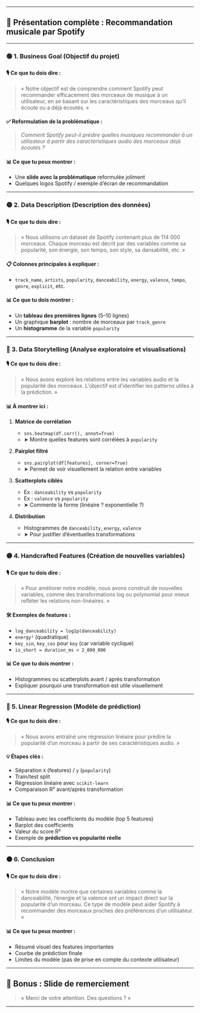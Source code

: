 
---

## 🎤 **Présentation complète : Recommandation musicale par Spotify**

---

### 🟢 1. **Business Goal (Objectif du projet)**

#### 🎙️ Ce que tu dois dire :

> « Notre objectif est de comprendre comment Spotify peut recommander efficacement des morceaux de musique à un utilisateur, en se basant sur les caractéristiques des morceaux qu’il écoute ou a déjà écoutés. »

#### ✅ Reformulation de la problématique :

> *Comment Spotify peut-il prédire quelles musiques recommander à un utilisateur à partir des caractéristiques audio des morceaux déjà écoutés ?*

#### 📊 Ce que tu peux montrer :

* Une **slide avec la problématique** reformulée joliment
* Quelques logos Spotify / exemple d’écran de recommandation

---

### 🟡 2. **Data Description (Description des données)**

#### 🎙️ Ce que tu dois dire :

> « Nous utilisons un dataset de Spotify contenant plus de 114 000 morceaux. Chaque morceau est décrit par des variables comme sa popularité, son énergie, son tempo, son style, sa dansabilité, etc. »

#### 📋 Colonnes principales à expliquer :

* `track_name`, `artists`, `popularity`, `danceability`, `energy`, `valence`, `tempo`, `genre`, `explicit`, etc.

#### 📊 Ce que tu dois montrer :

* Un **tableau des premières lignes** (5–10 lignes)
* Un graphique **barplot** : nombre de morceaux par `track_genre`
* Un **histogramme** de la variable `popularity`

---

### 🔵 3. **Data Storytelling (Analyse exploratoire et visualisations)**

#### 🎙️ Ce que tu dois dire :

> « Nous avons exploré les relations entre les variables audio et la popularité des morceaux. L'objectif est d’identifier les patterns utiles à la prédiction. »

#### 📊 À montrer ici :

1. **Matrice de corrélation**

   * `sns.heatmap(df.corr(), annot=True)`
   * ➤ Montre quelles features sont corrélées à `popularity`

2. **Pairplot filtré**

   * `sns.pairplot(df[features], corner=True)`
   * ➤ Permet de voir visuellement la relation entre variables

3. **Scatterplots ciblés**

   * Ex : `danceability` vs `popularity`
   * Ex : `valence` vs `popularity`
   * ➤ Commente la forme (linéaire ? exponentielle ?)

4. **Distribution**

   * Histogrammes de `danceability`, `energy`, `valence`
   * ➤ Pour justifier d’éventuelles transformations

---

### 🟣 4. **Handcrafted Features (Création de nouvelles variables)**

#### 🎙️ Ce que tu dois dire :

> « Pour améliorer notre modèle, nous avons construit de nouvelles variables, comme des transformations log ou polynomial pour mieux refléter les relations non-linéaires. »

#### 🛠️ Exemples de features :

* `log_danceability = log1p(danceability)`
* `energy²` (quadratique)
* `key_sin`, `key_cos` pour `key` (car variable cyclique)
* `is_short = duration_ms < 2_000_000`

#### 📊 Ce que tu dois montrer :

* Histogrammes ou scatterplots avant / après transformation
* Expliquer pourquoi une transformation est utile visuellement

---

### 🔴 5. **Linear Regression (Modèle de prédiction)**

#### 🎙️ Ce que tu dois dire :

> « Nous avons entraîné une régression linéaire pour prédire la popularité d’un morceau à partir de ses caractéristiques audio. »

#### 💡 Étapes clés :

* Séparation `X` (features) / `y` (`popularity`)
* Train/test split
* Régression linéaire avec `scikit-learn`
* Comparaison R² avant/après transformation

#### 📊 Ce que tu peux montrer :

* Tableau avec les coefficients du modèle (top 5 features)
* Barplot des coefficients
* Valeur du score R²
* Exemple de **prédiction vs popularité réelle**

---

### 🟤 6. **Conclusion**

#### 🎙️ Ce que tu dois dire :

> « Notre modèle montre que certaines variables comme la danceabilité, l’énergie et la valence ont un impact direct sur la popularité d’un morceau. Ce type de modèle peut aider Spotify à recommander des morceaux proches des préférences d’un utilisateur. »

#### 📊 Ce que tu peux montrer :

* Résumé visuel des features importantes
* Courbe de prédiction finale
* Limites du modèle (pas de prise en compte du contexte utilisateur)

---

## 📝 Bonus : Slide de remerciement

> « Merci de votre attention. Des questions ? »

---

